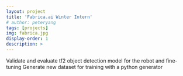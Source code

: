 ```yaml
---
layout: project
title: 'Fabrica.ai Winter Intern'
# author: peteryang
tags: [projects]
img: fabrica.jpg
display-order: 1
description: >
---
```


Validate and evaluate tf2 object detection model for the robot and fine-tuning
Generate new dataset for training with a python generator
